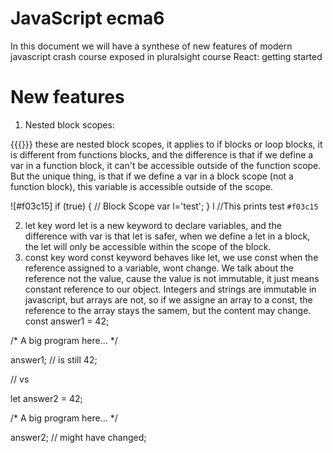 # JavaScript ecma6

In this document we will have a synthese of new features of modern javascript crash course exposed in pluralsight course React: getting started

# New features

1. Nested block scopes:

{{{}}} these are nested block scopes, it applies to if blocks or loop blocks, it is different from functions blocks, and the difference is that if we define a var in a function block, it can't be accessible outside of the function scope. But the unique thing, is that if we define a var in a block scope (not a function block), this variable is accessible outside of the scope.

![#f03c15]
if (true) {
  // Block Scope
  var l='test';
}
l //This prints test
`#f03c15`

2. let key word
let is a new keyword to declare variables, and the difference with var is that let is safer, when we define a let in a block, the let will only be accessible within the scope of the block.
3. const key word
const keyword behaves like let, we use const when the reference assigned to a variable, wont change. We talk about the reference not the value, cause the value is not immutable, it just means constant reference to our object. Integers and strings are immutable in javascript, but arrays are not, so if we assigne an array to a const, the reference to the array stays the samem, but the content may change.
const answer1 = 42;

/*
	A big program here...
*/

answer1; // is still 42;



// vs



let answer2 = 42;

/*
	A big program here...
*/

answer2; // might have changed;
